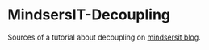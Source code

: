# MindsersIT-Decoupling

Sources of a tutorial about decoupling on [mindsersit blog](http://nathanaelcherrier.com).
